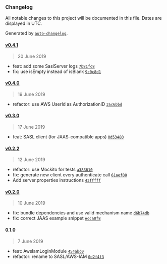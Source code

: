 ### Changelog

All notable changes to this project will be documented in this file. Dates are displayed in UTC.

Generated by [`auto-changelog`](https://github.com/CookPete/auto-changelog).

#### [v0.4.1](https://github.com/STACK-Fintech/kafka-auth-aws-iam/compare/v0.4.0...v0.4.1)

> 20 June 2019

- feat: add some SaslServer logs [`7b81fc8`](https://github.com/STACK-Fintech/kafka-auth-aws-iam/commit/7b81fc82caf549d45f99aec5238ebf551b3267ff)
- fix: use isEmpty instead of isBlank [`9c0c8d1`](https://github.com/STACK-Fintech/kafka-auth-aws-iam/commit/9c0c8d19464920c5fe3cc276b8d8fe14fb82c3a0)

#### [v0.4.0](https://github.com/STACK-Fintech/kafka-auth-aws-iam/compare/v0.3.0...v0.4.0)

> 19 June 2019

- refactor: use AWS UserId as AuthorizationID [`3ac6bbd`](https://github.com/STACK-Fintech/kafka-auth-aws-iam/commit/3ac6bbdbbbc3261b7f72e444eed976b83ddfe7d7)

#### [v0.3.0](https://github.com/STACK-Fintech/kafka-auth-aws-iam/compare/v0.2.2...v0.3.0)

> 17 June 2019

- feat: SASL client (for JAAS-compatible apps) [`0d53480`](https://github.com/STACK-Fintech/kafka-auth-aws-iam/commit/0d534806c6a26353089e529b5a50ec6d05d2c9bb)

#### [v0.2.2](https://github.com/STACK-Fintech/kafka-auth-aws-iam/compare/v0.2.0...v0.2.2)

> 12 June 2019

- refactor: use Mockito for tests [`a383610`](https://github.com/STACK-Fintech/kafka-auth-aws-iam/commit/a3836103436f6f99240ff063fc5a200d696d2feb)
- fix: generate new client every authenticate call [`61aef88`](https://github.com/STACK-Fintech/kafka-auth-aws-iam/commit/61aef889b497e053c5e96b40717bd1b1d880dbae)
- Add server.properties instructions [`43fffff`](https://github.com/STACK-Fintech/kafka-auth-aws-iam/commit/43fffffa427009a5caab4e58696fb249856313bd)

#### [v0.2.0](https://github.com/STACK-Fintech/kafka-auth-aws-iam/compare/0.1.0...v0.2.0)

> 10 June 2019

- fix: bundle dependencies and use valid mechanism name [`d6b74db`](https://github.com/STACK-Fintech/kafka-auth-aws-iam/commit/d6b74db11198c64e995bb4c9cf520e543bfe7664)
- fix: correct JAAS example snippet [`ecca0f8`](https://github.com/STACK-Fintech/kafka-auth-aws-iam/commit/ecca0f8b595336f1e813974e372d01681ae22799)

#### 0.1.0

> 7 June 2019

- feat: AwsIamLoginModule [`454abc0`](https://github.com/STACK-Fintech/kafka-auth-aws-iam/commit/454abc033b59ef9d75a38768ad8c6600efbf9293)
- refactor: rename to SASL/AWS-IAM [`0d2f4f3`](https://github.com/STACK-Fintech/kafka-auth-aws-iam/commit/0d2f4f3098dc9808b101c737f638e80bafb337a6)
